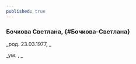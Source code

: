 ```yaml
---
published: true
---
```


### Бочкова Светлана,  {#Бочкова-Светлана}

_род. 23.03.1977, _

_ум. , _

        
